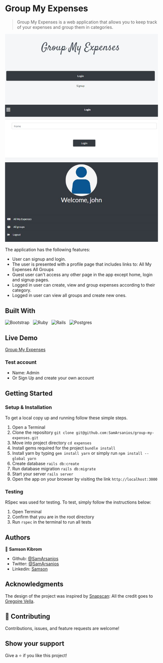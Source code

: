 # Group My Expenses

> Group My Expenses is a web application that allows you to keep track of your expenses and group them in categories.

![App Screenshot](https://github.com/SamArsanios/group-my-expenses/blob/expenses/app/assets/images/screenshot-1.JPG)
![App Screenshot](https://github.com/SamArsanios/group-my-expenses/blob/expenses/app/assets/images/screenshot-2.JPG)
![App Screenshot](https://github.com/SamArsanios/group-my-expenses/blob/expenses/app/assets/images/screenshot-3.JPG)


The application has the following features:

- User can signup and login.
- The user is presented with a profile page that includes links to:
    All My Expenses
    All Groups
- Guest user can't access any other page in the app except home, login and signup pages.
- Logged in user can create, view and group expenses according to their category.
- Logged in user can view all groups and create new ones.

## Built With
![Bootstrap](https://img.shields.io/badge/bootstrap%20-%23563D7C.svg?&style=for-the-badge&logo=bootstrap&logoColor=white)&nbsp;&nbsp;
![Ruby](https://img.shields.io/badge/ruby-%23CC342D.svg?&style=for-the-badge&logo=ruby&logoColor=white)&nbsp;&nbsp;
![Rails](https://img.shields.io/badge/rails%20-%23CC0000.svg?&style=for-the-badge&logo=ruby-on-rails&logoColor=white)&nbsp;&nbsp;
![Postgres](https://img.shields.io/badge/postgres-%23316192.svg?&style=for-the-badge&logo=postgresql&logoColor=white)
&nbsp;&nbsp;

## Live Demo

[Group My Expenses](https://group-my-expenses.herokuapp.com/)

### Test account

- Name: Admin
- Or Sign Up and create your own account

## Getting Started

### Setup & Installation

To get a local copy up and running follow these simple steps.

1. Open a Terminal
2. Clone the repository `git clone git@github.com:SamArsanios/group-my-expenses.git`
3. Move into project directory `cd expenses`
4. Install gems required for the project `bundle install`
5. Install yarn by typing `gem install yarn` or simply run `npm install --global yarn`
6. Create database `rails db:create`
7. Run database migration `rails db:migrate`
8. Start your server `rails server`
9. Open the app on your browser by visiting the link `http://localhost:3000`

### Testing

RSpec was used for testing. To test, simply follow the instructions below:

1. Open Terminal
2. Confirm that you are in the root directory
3. Run `rspec` in the terminal to run all tests

## Authors

👤 **Samson Kibrom**

- Github: [@SamArsanios](https://github.com/SamArsanios)
- Twitter: [@SamArsanios](https://twitter.com/SamArsanios)
- Linkedin: [Samson](https://linkedin.com/in/samson-kibrom/)

## Acknowledgments

The design of the project was inspired by [Snapscan](https://www.behance.net/gallery/19759151/Snapscan-iOs-design-and-branding): All the credit goes to [Gregoire Vella](https://www.behance.net/gregoirevella).

## 🤝 Contributing

Contributions, issues, and feature requests are welcome!

## Show your support

Give a ⭐️ if you like this project!
